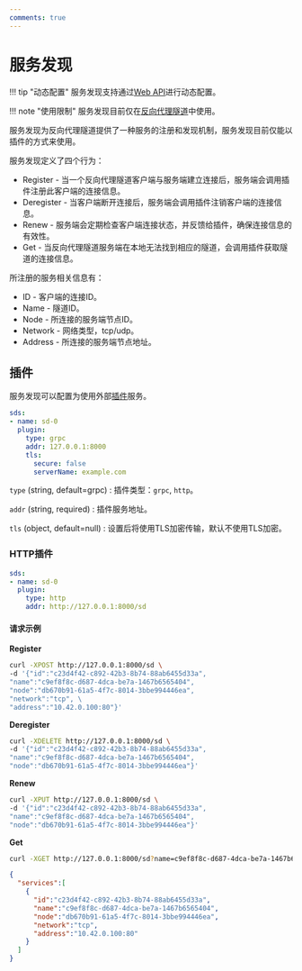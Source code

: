 ```yaml
---
comments: true
---
```


# 服务发现

!!! tip "动态配置"
    服务发现支持通过[Web API](../tutorials/api/overview.md)进行动态配置。

!!! note "使用限制"
    服务发现目前仅在[反向代理隧道](../tutorials/reverse-proxy-tunnel-ha.md)中使用。

服务发现为反向代理隧道提供了一种服务的注册和发现机制，服务发现目前仅能以插件的方式来使用。

服务发现定义了四个行为：

* Register - 当一个反向代理隧道客户端与服务端建立连接后，服务端会调用插件注册此客户端的连接信息。
* Deregister - 当客户端断开连接后，服务端会调用插件注销客户端的连接信息。
* Renew - 服务端会定期检查客户端连接状态，并反馈给插件，确保连接信息的有效性。
* Get - 当反向代理隧道服务端在本地无法找到相应的隧道，会调用插件获取隧道的连接信息。

所注册的服务相关信息有：

* ID - 客户端的连接ID。
* Name - 隧道ID。
* Node - 所连接的服务端节点ID。
* Network - 网络类型，tcp/udp。
* Address - 所连接的服务端节点地址。

## 插件

服务发现可以配置为使用外部[插件](plugin.md)服务。

```yaml
sds:
- name: sd-0
  plugin:
    type: grpc
    addr: 127.0.0.1:8000
    tls: 
      secure: false
      serverName: example.com
```

`type` (string, default=grpc)
:    插件类型：`grpc`, `http`。

`addr` (string, required)
:    插件服务地址。

`tls` (object, default=null)
:    设置后将使用TLS加密传输，默认不使用TLS加密。

### HTTP插件

```yaml
sds:
- name: sd-0
  plugin:
    type: http
    addr: http://127.0.0.1:8000/sd
```

#### 请求示例

**Register**

```bash
curl -XPOST http://127.0.0.1:8000/sd \
-d '{"id":"c23d4f42-c892-42b3-8b74-88ab6455d33a", 
"name":"c9ef8f8c-d687-4dca-be7a-1467b6565404", 
"node":"db670b91-61a5-4f7c-8014-3bbe994446ea",
"network":"tcp", \
"address":"10.42.0.100:80"}'
```

**Deregister**

```bash
curl -XDELETE http://127.0.0.1:8000/sd \
-d '{"id":"c23d4f42-c892-42b3-8b74-88ab6455d33a", 
"name":"c9ef8f8c-d687-4dca-be7a-1467b6565404", 
"node":"db670b91-61a5-4f7c-8014-3bbe994446ea"}'
```

**Renew**

```bash
curl -XPUT http://127.0.0.1:8000/sd \
-d '{"id":"c23d4f42-c892-42b3-8b74-88ab6455d33a", 
"name":"c9ef8f8c-d687-4dca-be7a-1467b6565404", 
"node":"db670b91-61a5-4f7c-8014-3bbe994446ea"}'
```

**Get**

```bash
curl -XGET http://127.0.0.1:8000/sd?name=c9ef8f8c-d687-4dca-be7a-1467b6565404
```

```json
{
  "services":[
    {
      "id":"c23d4f42-c892-42b3-8b74-88ab6455d33a",
      "name":"c9ef8f8c-d687-4dca-be7a-1467b6565404",
      "node":"db670b91-61a5-4f7c-8014-3bbe994446ea",
      "network":"tcp",
      "address":"10.42.0.100:80"
    }
  ]
}
```

